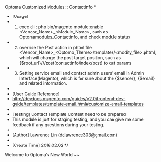 Optoma Customized Modules :: Contactinfo
   *
   * [Usage]
   * 1. exec cli : php bin/magento module:enable <Vendor_Name>_<Module_Name>, such as  Optomamodules_Contactinfo, and check module status
   * 2. override the Post action in phtml file <Vendor_Name>_<Optomo_Theme>/templates/<modify_file>.phtml,
        which will change the post target position, such as {$root_url}/<Customized modules name>/<index entry point>/post(contactinfo/index/post) to get params
   * 3. Setting service email and contact admin users' email in Admin Interface(Magento), which is for sure about the {$sender}, {$email} and related information.
   *
   * [User Guide Reference]
   * http://devdocs.magento.com/guides/v2.0/frontend-dev-guide/templates/template-email.html#customize-email-templates
   *
   * [Testing] Contact Template Content need to be prepared
   * This module is just for staging testing, and you can give me some feedback if any questions during your testing.
   *
   * [Author] Lawrence Lin (ddlawrence303@gmail.com)
   *
   * [Create Time] 2016.02.02
   */

Welcome to Optoma's New World ~~
